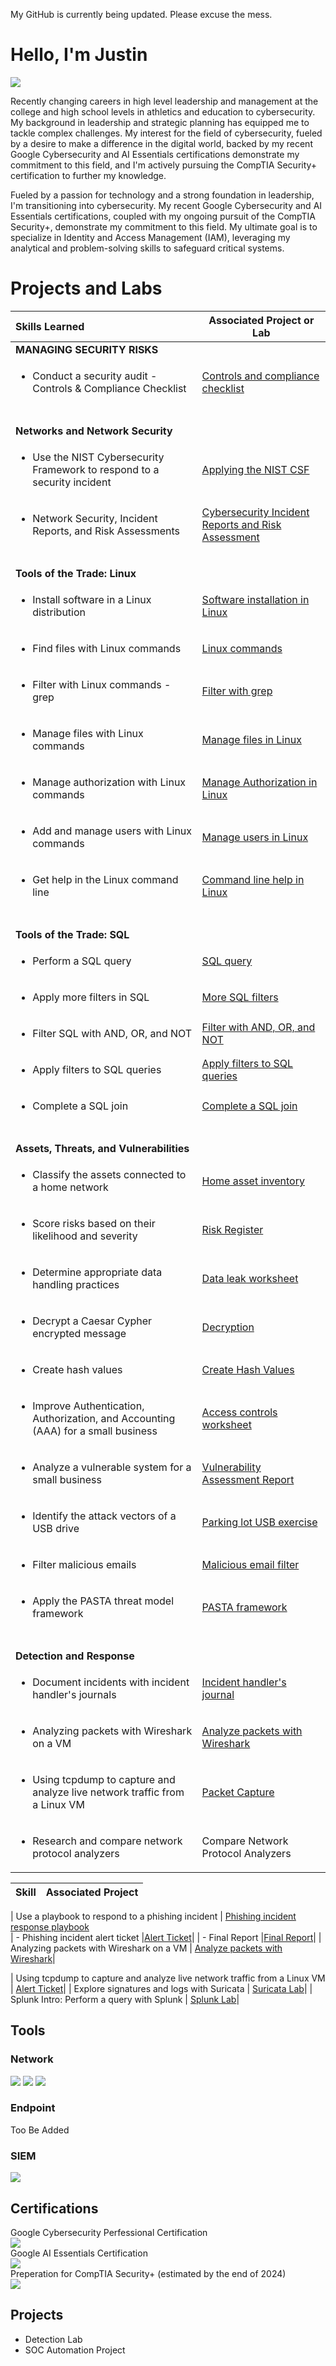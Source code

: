My GitHub is currently being updated.  Please excuse the mess.
# Hello, I'm Justin
<a href="https://linkedin.com/in/justin-kosik"><img src="https://img.shields.io/badge/-LinkedIn-0072b1?&style=for-the-badge&logo=linkedin&logoColor=white" /></a>

Recently changing careers in high level leadership and management at the college and high school levels in athletics and education to cybersecurity.  My background in leadership and strategic planning has equipped me to tackle complex challenges.  My interest for the field of cybersecurity, fueled by a desire to make a difference in the digital world, backed by my recent Google Cybersecurity and AI Essentials certifications demonstrate my commitment to this field, and I'm actively pursuing the CompTIA Security+ certification to further my knowledge.


Fueled by a passion for technology and a strong foundation in leadership, I'm transitioning into cybersecurity.  My recent Google Cybersecurity and AI Essentials certifications, coupled with my ongoing pursuit of the CompTIA Security+, demonstrate my commitment to this field.  My ultimate goal is to specialize in Identity and Access Management (IAM), leveraging my analytical and problem-solving skills to safeguard critical systems.

# Projects and Labs

| **Skills Learned**                                | **Associated Project or Lab**    |
|:-----------------------------------------------|----------------------------------|
|**MANAGING SECURITY RISKS**        ||
| <p><ul><li>Conduct a security audit - Controls & Compliance Checklist</li></ul>    |<a href="https://github.com/CoachKosik/Conduct-a-security-audit/blob/main/README.md">Controls and compliance checklist</a>|
|<br>||
|**Networks and Network Security**    ||
|<p><ul><li>Use the NIST Cybersecurity Framework to respond to a security incident    |<a href="https://github.com/CoachKosik/Use-the-NIST-Cybersecurity-Framework-to-respond-to-a-security-incident">Applying the NIST CSF</a>
|<p><ul><li>Network Security, Incident Reports, and Risk Assessments    |<a href="https://github.com/CoachKosik/Network-Security-Incident-Reports-and-Risk-Assessments/blob/main/README.md">Cybersecurity Incident Reports and Risk Assessment</a>    |
|<br>||
|**Tools of the Trade: Linux**    ||
|<p><ul><li>Install software in a Linux distribution    |<a href="https://github.com/CoachKosik/Software-installation-in-Linux/blob/main/README.md">Software installation in Linux</a>|
|<p><ul><li>Find files with Linux commands    |<a href="https://github.com/CoachKosik/Find-files-with-Linux-commands">Linux commands</a>    |
| <p><ul><li>Filter with Linux commands - grep    |<a href="https://github.com/CoachKosik/Filter-with-grep/blob/main/README.md">Filter with grep</a>    |
| <p><ul><li>Manage files with Linux commands    |<a href="https://github.com/CoachKosik/Manage-files-with-Linux-commands/blob/main/README.md">Manage files in Linux</a>    |
| <p><ul><li>Manage authorization with Linux commands    |<a href="https://github.com/CoachKosik/File-permissions-in-Linux/blob/main/README.md">Manage Authorization in Linux</a>|
| <p><ul><li>Add and manage users with Linux commands    |<a href="https://github.com/CoachKosik/Add-and-manage-users-with-Linux-commands/blob/main/README.md">Manage users in Linux</a>|
| <p><ul><li>Get help in the Linux command line    |<a href="https://github.com/CoachKosik/Get-help-in-the-Linux-command-line/blob/main/README.md">Command line help in Linux</a>  |
|<br>||
|**Tools of the Trade: SQL**    ||
|<p><ul><li>Perform a SQL query    |<a href="https://github.com/CoachKosik/Perform-a-SQL-query/blob/main/README.md">SQL query</a>    |
|<p><ul><li>Apply more filters in SQL    |<a href="https://github.com/CoachKosik/More-SQL-filters/blob/main/README.md">More SQL filters</a>    |
|<p><ul><li>Filter SQL with AND, OR, and NOT    |<a href="https://github.com/CoachKosik/Filter-SQL-with-AND-OR-and-NOT/blob/main/README.md">Filter with AND, OR, and NOT</a>    |
|<p><ul><li>Apply filters to SQL queries    |<a href="https://github.com/CoachKosik/Apply-filters-to-SQL-queries/blob/main/README.md">Apply filters to SQL queries</a>    |
|<p><ul><li>Complete a SQL join    |<a href="https://github.com/CoachKosik/Complete-a-SQL-join/blob/main/README.md">Complete a SQL join</a>    |
|<br>||
|**Assets, Threats, and Vulnerabilities**    ||
| <p><ul><li>Classify the assets connected to a home network         | <a href="https://github.com/CoachKosik/Home-asset-inventory/blob/main/README.md">Home asset inventory</a>|
|<p><ul><li>Score risks based on their likelihood and severity         | <a href="https://github.com/CoachKosik/Risk-Register/blob/main/README.md">Risk Register</a>|
| <p><ul><li>Determine appropriate data handling practices         | <a href="https://github.com/CoachKosik/Data-leak-worksheet/blob/main/README.md">Data leak worksheet</a>|
| <p><ul><li>Decrypt a Caesar Cypher encrypted message         | <a href="https://drive.google.com/file/d/1TdchOfAlxzyW4tToIu_GT0ucByrkattM/view?usp=sharing">Decryption</a>|
| <p><ul><li>Create hash values         | <a href="https://drive.google.com/file/d/1GFSOVsN06HEJe3wLHZqF2iCJBtgAfhre/view?usp=sharing">Create Hash Values</a>|
| <p><ul><li>Improve Authentication, Authorization, and Accounting (AAA) for a small business         | <a href="https://docs.google.com/document/d/1RkKlWTRO_jXhmYw3lXFSmgcc63ciomdSb2vVxfL7Dzo/edit?usp=sharing">Access controls worksheet</a>|
| <p><ul><li>Analyze a vulnerable system for a small business         | <a href="https://github.com/CoachKosik/Vulnerability-Assessment-Report/blob/main/README.md">Vulnerability Assessment Report</a>|
| <p><ul><li>Identify the attack vectors of a USB drive         | <a href="https://github.com/CoachKosik/Parking-lot-USB-exercise/blob/main/README.md">Parking lot USB exercise</a>|
| <p><ul><li>Filter malicious emails                |<a href="https://github.com/CoachKosik/Email-Filter/blob/main/README.md">Malicious email filter</a>    |
| <p><ul><li>Apply the PASTA threat model framework        |<a href="https://github.com/CoachKosik/PASTA-Lab/blob/main/README.md">PASTA framework    |
|<br>||
|**Detection and Response**    ||
|<p><ul><li>Document incidents with incident handler's journals         | <a href="https://docs.google.com/document/d/1vrN1QgG070_AoVgqCwIShvMiKb8W4WVeHHrRchtRPRs/edit?usp=sharing">Incident handler's journal</a>|
|<p><ul><li>Analyzing packets with Wireshark on a VM         | <a href="https://github.com/CoachKosik/Wireshark-Packet-Analysis/blob/main/README.md">Analyze packets with Wireshark</a>|
|<p><ul><li>Using tcpdump to capture and analyze live network traffic from a Linux VM         | <a href="https://github.com/CoachKosik/Packet-Capture/blob/main/README.md">Packet Capture </a>|
|<p><ul><li>Research and compare network protocol analyzers    | Compare Network Protocol Analyzers




| Skill                                         | Associated Project         |
|-----------------------------------------------|----------------------------|


| Use a playbook to respond to a phishing incident         | <a href="https://docs.google.com/document/d/1axad16ZrozrsNVVQD5nJxk5bzAeIMFvV/edit?usp=sharing&ouid=105064495821226407439&rtpof=true&sd=true">Phishing incident response playbook</a></br>
| - Phishing incident alert ticket        |<a href="https://docs.google.com/document/d/1IYXkQCagblu4xgnnZcv8N9N7M5bHTBDw/edit?usp=sharing&ouid=105064495821226407439&rtpof=true&sd=true">Alert Ticket</a>|
| - Final Report        |<a href="https://docs.google.com/document/d/1JO4hwoSmnkoaNwuMCZGoesPEbFtBLj9X/edit?usp=sharing&ouid=105064495821226407439&rtpof=true&sd=true">Final Report</a>|
| Analyzing packets with Wireshark on a VM         | <a href="https://docs.google.com/document/d/1Xg_i8XqLCSrpxMfahVL8_KslsRO_mM9vUwRRkhm1gtQ/edit?usp=sharing">Analyze packets with Wireshark</a>|

| Using tcpdump to capture and analyze live network traffic from a Linux VM         | <a href="https://docs.google.com/document/d/1IYXkQCagblu4xgnnZcv8N9N7M5bHTBDw/edit?usp=sharing&ouid=105064495821226407439&rtpof=true&sd=true">Alert Ticket</a>|
| Explore signatures and logs with Suricata         | <a href="https://docs.google.com/document/d/19KQYlErtPr1cEafaGvayZHiPUFlm38syanW5TG3oLU4/edit?usp=sharing">Suricata Lab</a>|
| Splunk Intro: Perform a query with Splunk         | <a href="https://docs.google.com/document/d/1X0kBj6JbtXLd8ezKrDn7wG-Amvt45oRDcr9JEW0IP3A/edit?usp=sharing">Splunk Lab</a>|

## Tools

### Network
<div>
    <img src="https://img.shields.io/badge/-Wireshark-1679A7?&style=for-the-badge&logo=Wireshark&logoColor=white" />
    <img src="https://img.shields.io/badge/-Suricata-EF3B2D?&style=for-the-badge&logo=Suricata&logoColor=white" />
    <img src="https://img.shields.io/badge/-tcpdump-FF4B00?&style=for-the-badge&logo=tcpdump&logoColor=white" />
</div>

### Endpoint
<div>
    Too Be Added
</div>

### SIEM
<div>
    <img src="https://img.shields.io/badge/-Splunk-007CBA?&style=for-the-badge&logo=Splunk&logoColor=white" />
</div>

## Certifications
<div>
Google Cybersecurity Perfessional Certification <br>
    <a href="https://coursera.org/share/31598826845bd259033fbac98e6bd2c2">
    <img src="https://img.shields.io/badge/-Coursera-0056B3?&style=for-the-badge&logo=Coursera&logoColor=white"/></a><br>
Google AI Essentials Certification <br>
    <a href="https://coursera.org/share/7f7707721943fc1158e0f9ab07ffadad">
    <img src="https://img.shields.io/badge/-Coursera-0056B3?&style=for-the-badge&logo=Coursera&logoColor=white"/></a><br>
Preperation for CompTIA Security+ (estimated by the end of 2024)<br>
<img src="https://img.shields.io/badge/-Network%2B-007ACC?&style=for-the-badge&logo=CompTIA&logoColor=white" /><br>
</div>

## Projects
- Detection Lab
- SOC Automation Project
